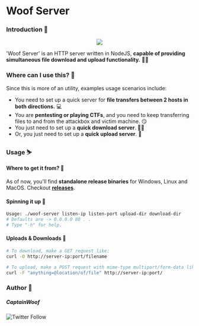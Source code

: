 # Woof Server

### Introduction 📝

<p align="center">
<img src="https://drive.google.com/uc?export=download&id=1ZDQcVVRJ-7yRoYiXVZnti6GwhdEzQX15">
</p>

'Woof Server' is an HTTP server written in NodeJS, **capable of providing simultaneous file download and upload functionality.** 🚀🚀

### Where can I use this? 🧐

Since this is more of an utility, examples usage scenarios include:

- You need to set up a quick server for **file transfers between 2 hosts in both directions.** 💻
- You are **pentesting or playing CTFs**, and you need to keep transferring files to and from the attackbox and victim machine. 😏
- You just need to set up a **quick download server**. 🤷‍♂️
- Or, you just need to set up a **quick upload server**. 🤷

### Usage ⛷️

#### Where to get it from? 🚀

As of now, you'll find **standalone release binaries** for Windows, Linux and MacOS. Checkout **[releases](https://github.com/captain-woof/woof-server/releases)**.

#### Spinning it up 🚀
```bash
Usage: ./woof-server listen-ip listen-port upload-dir download-dir
# Defaults are -> 0.0.0.0 80 . .
# Type "-h" for help.
```

#### Uploads & Downloads 🚀

```bash
# To download, make a GET request like:
curl -O http://server-ip:port/filename

# To upload, make a POST request with mime-type multipart/form-data like:
curl -F "anything=@location/of/file" http://server-ip:port/
```

### Author 🏃

##### CaptainWoof

![Twitter Follow](https://img.shields.io/twitter/follow/realCaptainWoof)
